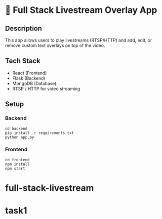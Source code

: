 # 🎥 Full Stack Livestream Overlay App

## Description
This app allows users to play livestreams (RTSP/HTTP) and add, edit, or remove custom text overlays on top of the video.

## Tech Stack
- React (Frontend)
- Flask (Backend)
- MongoDB (Database)
- RTSP / HTTP for video streaming

## Setup

### Backend
```
cd backend
pip install -r requirements.txt
python app.py
```

### Frontend
```
cd frontend
npm install
npm start
```
# full-stack-livestream
# task1

